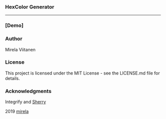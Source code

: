 ### HexColor Generator

---

### [Demo]

### Author

Mirela Viitanen

### License

This project is licensed under the MIT License - see the LICENSE.md file for details.

### Acknowledgments

Integrify and [Sherry](https://github.com/Sharareh)

2019 [mirela](https://github.com/MirelaViit)
